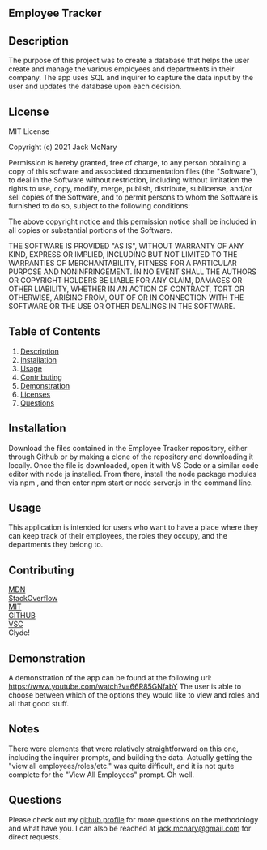 
## Employee Tracker

## Description

The purpose of this project was to create a database that helps the user create and manage the various employees and departments in their company. The app uses SQL and inquirer to capture the data input by the user and updates the database upon each decision.


## License
MIT License

Copyright (c) 2021 Jack McNary

Permission is hereby granted, free of charge, to any person obtaining a copy
of this software and associated documentation files (the "Software"), to deal
in the Software without restriction, including without limitation the rights
to use, copy, modify, merge, publish, distribute, sublicense, and/or sell
copies of the Software, and to permit persons to whom the Software is
furnished to do so, subject to the following conditions:

The above copyright notice and this permission notice shall be included in all
copies or substantial portions of the Software.

THE SOFTWARE IS PROVIDED "AS IS", WITHOUT WARRANTY OF ANY KIND, EXPRESS OR
IMPLIED, INCLUDING BUT NOT LIMITED TO THE WARRANTIES OF MERCHANTABILITY,
FITNESS FOR A PARTICULAR PURPOSE AND NONINFRINGEMENT. IN NO EVENT SHALL THE
AUTHORS OR COPYRIGHT HOLDERS BE LIABLE FOR ANY CLAIM, DAMAGES OR OTHER
LIABILITY, WHETHER IN AN ACTION OF CONTRACT, TORT OR OTHERWISE, ARISING FROM,
OUT OF OR IN CONNECTION WITH THE SOFTWARE OR THE USE OR OTHER DEALINGS IN THE
SOFTWARE.


## Table of Contents
1. [Description](#description)
2. [Installation](#installation)
3. [Usage](#usage)
4. [Contributing](#contributing)
5. [Demonstration](#demonstration)
6. [Licenses](#licenses)
7. [Questions](#questions)

## Installation

Download the files contained in the Employee Tracker repository, either through Github or by making a clone of the repository and downloading it locally. Once the file is downloaded, open it with VS Code or a similar code editor with node js installed. From there, install the node package modules via npm , and then enter npm start or node server.js in the command line.

## Usage

This application is intended for users who want to have a place where they can keep track of their employees, the roles they occupy, and the departments they belong to.

## Contributing


[MDN](developer.mozilla.org/en-US/docs)<br>
[StackOverflow](https://stackoverflow.com/)<br>
[MIT](https://opensource.org/licenses/MIT)<br>
[GITHUB](https://docs.github.com/en)<br>
[VSC](https://code.visualstudio.com/)<br>
Clyde!

## Demonstration


A demonstration of the app can be found at the following url: https://www.youtube.com/watch?v=66R85GNfabY
The user is able to choose between which of the options they would like to view and roles and all that good stuff.

## Notes

There were elements that were relatively straightforward on this one, including the inquirer prompts, and building the data. Actually getting the "view all employees/roles/etc." was quite difficult, and it is not quite complete for the "View All Employees" prompt. Oh well.

## Questions
Please check out my [github profile](github.com/mcnaryj/12-Employee-Tracker) for more questions on the methodology and what have you.
I can also be reached at jack.mcnary@gmail.com for direct requests.
